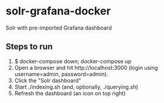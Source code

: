 # solr-grafana-docker
Solr with pre-imported Grafana dashboard

Steps to run
------------

1. $ docker-compose down; docker-compose up
2. Open a browser and hit http://localhost:3000 (login using username=admin, password=admin).
3. Click the "Solr dashboard"
4. Start ./indexing.sh (and, optionally, ./querying.sh)
5. Refresh the dashboard (an icon on top right)
